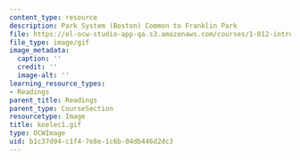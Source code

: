 ```yaml
---
content_type: resource
description: Park System (Boston) Common to Franklin Park
file: https://ol-ocw-studio-app-qa.s3.amazonaws.com/courses/1-012-introduction-to-civil-engineering-design-spring-2002/b1c37d94c1f47e8e1c6b04db446d2dc3_koelec1.gif
file_type: image/gif
image_metadata:
  caption: ''
  credit: ''
  image-alt: ''
learning_resource_types:
- Readings
parent_title: Readings
parent_type: CourseSection
resourcetype: Image
title: koelec1.gif
type: OCWImage
uid: b1c37d94-c1f4-7e8e-1c6b-04db446d2dc3
---
```

